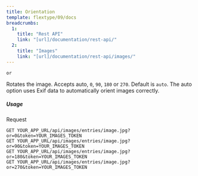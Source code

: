 ```yaml
---
title: Orientation
template: flextype/09/docs
breadcrumbs:
  1:
    title: "Rest API"
    link: "[url]/documentation/rest-api/"
  2:
    title: "Images"
    link: "[url]/documentation/rest-api/images/"
---
```


`or`

Rotates the image. Accepts auto, `0`, `90`, `180` or `270`. Default is `auto`. The auto option uses Exif data to automatically orient images correctly.

##### Usage

<div class="file-header">Request</div>

```
GET YOUR_APP_URL/api/images/entries/image.jpg?or=0&token=YOUR_IMAGES_TOKEN
GET YOUR_APP_URL/api/images/entries/image.jpg?or=90&token=YOUR_IMAGES_TOKEN
GET YOUR_APP_URL/api/images/entries/image.jpg?or=180&token=YOUR_IMAGES_TOKEN
GET YOUR_APP_URL/api/images/entries/image.jpg?or=270&token=YOUR_IMAGES_TOKEN
```
